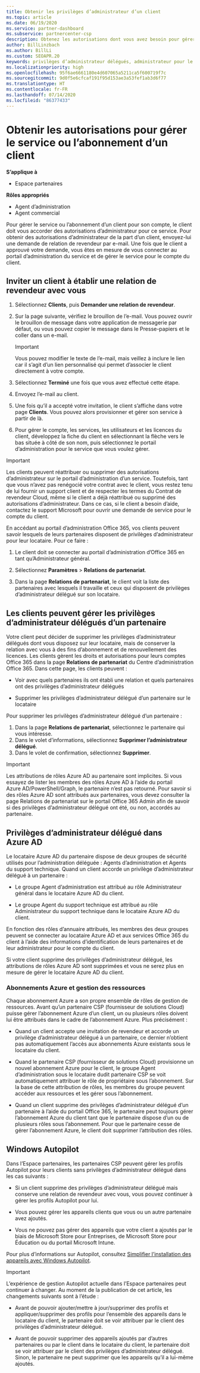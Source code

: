 ```yaml
---
title: Obtenir les privilèges d’administrateur d’un client
ms.topic: article
ms.date: 06/19/2020
ms.service: partner-dashboard
ms.subservice: partnercenter-csp
description: Obtenez les autorisations dont vous avez besoin pour gérer le service ou l’abonnement d’un client en son nom. Découvrez comment les autorisations sont accordées, révoquées et gérées.
author: BillLinzbach
ms.author: BillLi
ms.custom: SEOAPR.20
keywords: privilèges d’administrateur délégués, administrateur pour le compte de, supprimer des privilèges, DAP, AOBO
ms.localizationpriority: high
ms.openlocfilehash: 95f6ae6661180e4d607065a5211ca5f600719f7c
ms.sourcegitcommit: 9d0f5e6cfcaf191f95d153ae3a53fef1ab3d6f77
ms.translationtype: HT
ms.contentlocale: fr-FR
ms.lasthandoff: 07/14/2020
ms.locfileid: "86377433"
---
```

# <a name="obtain-permissions-to-manage-a-customers-service-or-subscription"></a>Obtenir les autorisations pour gérer le service ou l’abonnement d’un client

**S’applique à**

- Espace partenaires

**Rôles appropriés**

- Agent d’administration
- Agent commercial

Pour gérer le service ou l’abonnement d’un client pour son compte, le client doit vous accorder des autorisations d’administrateur pour ce service. Pour obtenir des autorisations d’administrateur de la part d’un client, envoyez-lui une demande de relation de revendeur par e-mail. Une fois que le client a approuvé votre demande, vous êtes en mesure de vous connecter au portail d’administration du service et de gérer le service pour le compte du client. 

## <a name="invite-a-customer-to-establish-a-reseller-relationship-with-you"></a>Inviter un client à établir une relation de revendeur avec vous

1.  Sélectionnez **Clients**, puis **Demander une relation de revendeur**.

2.  Sur la page suivante, vérifiez le brouillon de l’e-mail. Vous pouvez ouvrir le brouillon de message dans votre application de messagerie par défaut, ou vous pouvez copier le message dans le Presse-papiers et le coller dans un e-mail. 

    >[!IMPORTANT]
    >Vous pouvez modifier le texte de l’e-mail, mais veillez à inclure le lien car il s’agit d’un lien personnalisé qui permet d’associer le client directement à votre compte. 
    
3.  Sélectionnez **Terminé** une fois que vous avez effectué cette étape.

4.  Envoyez l’e-mail au client.

5.  Une fois qu’il a accepté votre invitation, le client s’affiche dans votre page **Clients**. Vous pouvez alors provisionner et gérer son service à partir de là.

6.  Pour gérer le compte, les services, les utilisateurs et les licences du client, développez la fiche du client en sélectionnant la flèche vers le bas située à côté de son nom, puis sélectionnez le portail d’administration pour le service que vous voulez gérer.

>[!IMPORTANT]  
>Les clients peuvent réattribuer ou supprimer des autorisations d’administrateur sur le portail d’administration d’un service. Toutefois, tant que vous n’avez pas renégocié votre contrat avec le client, vous restez tenu de lui fournir un support client et de respecter les termes du Contrat de revendeur Cloud, même si le client a déjà réattribué ou supprimé des autorisations d’administrateur. Dans ce cas, si le client a besoin d’aide, contactez le support Microsoft pour ouvrir une demande de service pour le compte du client.

En accédant au portail d’administration Office 365, vos clients peuvent savoir lesquels de leurs partenaires disposent de privilèges d’administrateur pour leur locataire. Pour ce faire :

1. Le client doit se connecter au portail d’administration d’Office 365 en tant qu’Administrateur général.

2. Sélectionnez **Paramètres** > **Relations de partenariat**.

3. Dans la page **Relations de partenariat**, le client voit la liste des partenaires avec lesquels il travaille et ceux qui disposent de privilèges d’administrateur délégué sur son locataire.

## <a name="customers-can-manage-a-partners-delegated-admin-privileges"></a>Les clients peuvent gérer les privilèges d’administrateur délégués d’un partenaire 

Votre client peut décider de supprimer les privilèges d’administrateur délégués dont vous disposez sur leur locataire, mais de conserver la relation avec vous à des fins d’abonnement et de renouvellement des licences. Les clients gèrent les droits et autorisations pour leurs comptes Office 365 dans la page **Relations de partenariat** du Centre d’administration Office 365. Dans cette page, les clients peuvent :

- Voir avec quels partenaires ils ont établi une relation et quels partenaires ont des privilèges d’administrateur délégués

- Supprimer les privilèges d’administrateur délégué d’un partenaire sur le locataire

Pour supprimer les privilèges d’administrateur délégué d’un partenaire :

1. Dans la page **Relations de partenariat**, sélectionnez le partenaire qui vous intéresse.
2. Dans le volet d’informations, sélectionnez **Supprimer l’administrateur délégué**.
3. Dans le volet de confirmation, sélectionnez **Supprimer**.

>[!IMPORTANT]  
>Les attributions de rôles Azure AD au partenaire sont implicites. Si vous essayez de lister les membres des rôles Azure AD à l’aide du portail Azure AD/PowerShell/Graph, le partenaire n’est pas retourné. Pour savoir si des rôles Azure AD sont attribués aux partenaires, vous devez consulter la page Relations de partenariat sur le portail Office 365 Admin afin de savoir si des privilèges d’administrateur délégué ont été, ou non, accordés au partenaire.

## <a name="delegated-admin-privileges-in-azure-ad"></a>Privilèges d’administrateur délégué dans Azure AD 

Le locataire Azure AD du partenaire dispose de deux groupes de sécurité utilisés pour l’administration déléguée : Agents d’administration et Agents du support technique. Quand un client accorde un privilège d’administrateur délégué à un partenaire :

- Le groupe Agent d’administration est attribué au rôle Administrateur général dans le locataire Azure AD du client.

- Le groupe Agent du support technique est attribué au rôle Administrateur du support technique dans le locataire Azure AD du client.

En fonction des rôles d’annuaire attribués, les membres des deux groupes peuvent se connecter au locataire Azure AD et aux services Office 365 du client à l’aide des informations d’identification de leurs partenaires et de leur administrateur pour le compte du client.

Si votre client supprime des privilèges d’administrateur délégué, les attributions de rôles Azure AD sont supprimées et vous ne serez plus en mesure de gérer le locataire Azure AD du client.

### <a name="azure-subscriptions-and-resource-management"></a>Abonnements Azure et gestion des ressources

Chaque abonnement Azure a son propre ensemble de rôles de gestion de ressources. Avant qu’un partenaire CSP (fournisseur de solutions Cloud) puisse gérer l’abonnement Azure d’un client, un ou plusieurs rôles doivent lui être attribués dans le cadre de l’abonnement Azure. Plus précisément :

- Quand un client accepte une invitation de revendeur et accorde un privilège d’administrateur délégué à un partenaire, ce dernier n’obtient pas automatiquement l’accès aux abonnements Azure existants sous le locataire du client.

- Quand le partenaire CSP (fournisseur de solutions Cloud) provisionne un nouvel abonnement Azure pour le client, le groupe Agent d’administration sous le locataire dudit partenaire CSP se voit automatiquement attribuer le rôle de propriétaire sous l’abonnement. Sur la base de cette attribution de rôles, les membres du groupe peuvent accéder aux ressources et les gérer sous l’abonnement.

- Quand un client supprime des privilèges d’administrateur délégué d’un partenaire à l’aide du portail Office 365, le partenaire peut toujours gérer l’abonnement Azure du client tant que le partenaire dispose d’un ou de plusieurs rôles sous l’abonnement. Pour que le partenaire cesse de gérer l’abonnement Azure, le client doit supprimer l’attribution des rôles.

## <a name="windows-autopilot"></a>Windows Autopilot

Dans l’Espace partenaires, les partenaires CSP peuvent gérer les profils Autopilot pour leurs clients sans privilèges d’administrateur délégué dans les cas suivants : 

- Si un client supprime des privilèges d’administrateur délégué mais conserve une relation de revendeur avec vous, vous pouvez continuer à gérer les profils Autopilot pour lui.

- Vous pouvez gérer les appareils clients que vous ou un autre partenaire avez ajoutés. 

- Vous ne pouvez pas gérer des appareils que votre client a ajoutés par le biais de Microsoft Store pour Entreprises, de Microsoft Store pour Éducation ou du portail Microsoft Intune.

Pour plus d’informations sur Autopilot, consultez [Simplifier l’installation des appareils avec Windows Autopilot](https://docs.microsoft.com/partner-center/autopilot).

>[!IMPORTANT]  
>L’expérience de gestion Autopilot actuelle dans l’Espace partenaires peut continuer à changer. Au moment de la publication de cet article, les changements suivants sont à l’étude :

- Avant de pouvoir ajouter/mettre à jour/supprimer des profils et appliquer/supprimer des profils pour l’ensemble des appareils dans le locataire du client, le partenaire doit se voir attribuer par le client des privilèges d’administrateur délégué.

- Avant de pouvoir supprimer des appareils ajoutés par d’autres partenaires ou par le client dans le locataire du client, le partenaire doit se voir attribuer par le client des privilèges d’administrateur délégué. Sinon, le partenaire ne peut supprimer que les appareils qu’il a lui-même ajoutés.
